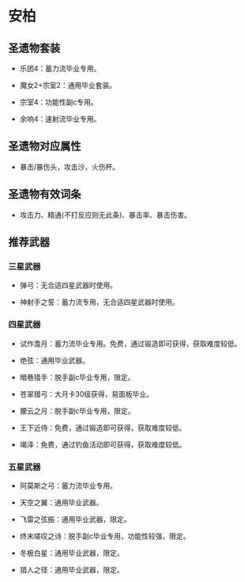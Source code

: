 # 安柏

## 圣遗物套装  

- 乐团4：蓄力流毕业专用。  

- 魔女2+宗室2：通用毕业套装。  

- 宗室4：功能性副c专用。  

- 余响4：速射流毕业专用。  

## 圣遗物对应属性  

- 暴击/暴伤头，攻击沙，火伤杯。  

## 圣遗物有效词条  

- 攻击力、精通(不打反应则无此条)、暴击率、暴击伤害。  

## 推荐武器  

### 三星武器  

- 弹弓：无合适四星武器时使用。  

- 神射手之誓：蓄力流专用，无合适四星武器时使用。  

### 四星武器  

- 试作澹月：蓄力流毕业专用。免费，通过锻造即可获得，获取难度较低。  

- 绝弦：通用毕业武器。  

- 暗巷猎手：脱手副c毕业专用，限定。  

- 苍翠猎弓：大月卡30级获得，易面板毕业。  

- 朦云之月：脱手副c毕业专用，限定。  

- 王下近侍：免费，通过锻造即可获得，获取难度较低。  

- 竭泽：免费，通过钓鱼活动即可获得，获取难度较低。  

### 五星武器  

- 阿莫斯之弓：蓄力流毕业专用。  

- 天空之翼：通用毕业武器。  

- 飞雷之弦振：通用毕业武器，限定。  

- 终末嗟叹之诗：脱手副c毕业专用，功能性较强，限定。  

- 冬极白星：通用毕业武器，限定。  

- 猎人之径：通用毕业武器，限定。
